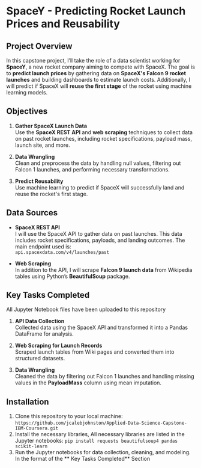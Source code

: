 # SpaceY - Predicting Rocket Launch Prices and Reusability

## Project Overview

In this capstone project, I’ll take the role of a data scientist working for **SpaceY**, a new rocket company aiming to compete with SpaceX. The goal is to **predict launch prices** by gathering data on **SpaceX's Falcon 9 rocket launches** and building dashboards to estimate launch costs. Additionally, I will predict if SpaceX will **reuse the first stage** of the rocket using machine learning models.

## Objectives
1. **Gather SpaceX Launch Data**  
   Use the **SpaceX REST API** and **web scraping** techniques to collect data on past rocket launches, including rocket specifications, payload mass, launch site, and more.

2. **Data Wrangling**  
   Clean and preprocess the data by handling null values, filtering out Falcon 1 launches, and performing necessary transformations.

3. **Predict Reusability**  
   Use machine learning to predict if SpaceX will successfully land and reuse the rocket's first stage.

## Data Sources

- **SpaceX REST API**  
  I will use the SpaceX API to gather data on past launches. This data includes rocket specifications, payloads, and landing outcomes. The main endpoint used is:  
  `api.spacexdata.com/v4/launches/past`
  
- **Web Scraping**  
  In addition to the API, I will scrape **Falcon 9 launch data** from Wikipedia tables using Python’s **BeautifulSoup** package.

## Key Tasks Completed
All Jupyter Notebook files have been uploaded to this repository
1. **API Data Collection**  
   Collected data using the SpaceX API and transformed it into a Pandas DataFrame for analysis.

2. **Web Scraping for Launch Records**  
   Scraped launch tables from Wiki pages and converted them into structured datasets.

3. **Data Wrangling**  
   Cleaned the data by filtering out Falcon 1 launches and handling missing values in the **PayloadMass** column using mean imputation.

## Installation
1. Clone this repository to your local machine:
   `https://github.com/jcalebjohnston/Applied-Data-Science-Capstone-IBM-Coursera.git`
2. Install the necessary libraries, All necessary libraries are listed in the Jupyter notebooks:
```pip install requests beautifulsoup4 pandas scikit-learn```
3. Run the Jupyter notebooks for data collection, cleaning, and modeling. In the format of the ** Key Tasks Completed** Section

